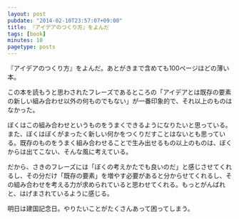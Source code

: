 ```yaml
---
layout: post
pubdate: "2014-02-10T23:57:07+09:00"
title: 『アイデアのつくり方』をよんだ
tags: [book]
minutes: 10
pagetype: posts
---
```

『アイデアのつくり方』をよんだ。あとがきまで含めても100ページほどの薄い本。

この本を読もうと思わされたフレーズであるところの「アイデアとは既存の要素の新しい組み合わせ以外の何ものでもない」が一番印象的で、それ以上のものはなかった。

ぼくはこの組み合わせというものをうまくできるようになりたいと思っている。また、ぼくはぼくがまったく新しい何かをつくりだすことはないとも思っている。既存のものをうまく組み合わせることで生み出せるもの以上のものは、ぼくからは出てこない、そんな風に考えている。

だから、さきのフレーズには「ぼくの考えかたでも良いのだ」と感じさせてくれるし、その分だけ「既存の要素」を増やす必要があると分からせてくれるし、その組み合わせを考える力が求められていると思わせてくれる。もっとがんばれと、はげまされているように感じる。

明日は建国記念日。やりたいことがたくさんあって困ってしまう。

